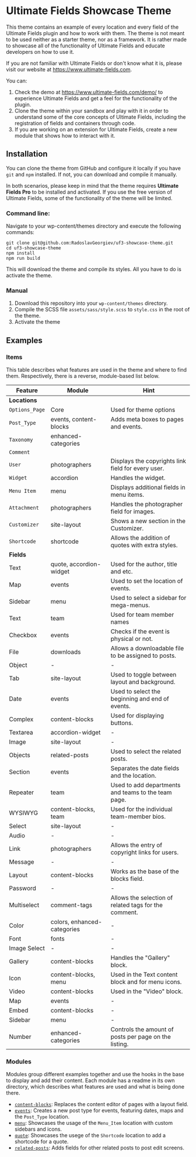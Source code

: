 # Ultimate Fields Showcase Theme

This theme contains an example of every location and every field of the Ultimate Fields plugin and how to work with them. The theme is not meant to be used neither as a starter theme, nor as a framework. It is rather made to showcase all of the functionality of Ultimate Fields and educate developers on how to use it.

If you are not familiar with Ultimate Fields or don't know what it is, please visit our website at https://www.ultimate-fields.com.

You can:
1. Check the demo at https://www.ultimate-fields.com/demo/ to experience Ultimate Fields and get a feel for the functionality of the plugin.
2. Clone the theme within your sandbox and play with it in order to understand some of the core concepts of Ultimate Fields, including the registration of fields and containers through code.
3. If you are working on an extension for Ultimate Fields, create a new module that shows how to interact with it.

## Installation
You can clone the theme from GitHub and configure it locally if you have `git` and `npm` installed. If not, you can download and compile it manually.

In both scenarios, please keep in mind that the theme requires __Ultimate Fields Pro__ to be installed and activated. If you use the free version of Ultimate Fields, some of the functionality of the theme will be limited.

### Command line:
Navigate to your wp-content/themes directory and execute the following commands:
```shell
git clone git@github.com:RadoslavGeorgiev/uf3-showcase-theme.git
cd uf3-showcase-theme
npm install
npm run build
```

This will download the theme and compile its styles. All you have to do is activate the theme.

### Manual

1. Download this repository into your `wp-content/themes` directory.
2. Compile the SCSS file `assets/sass/style.scss` to `style.css` in the root of the theme.
3. Activate the theme

## Examples

### Items
This table describes what features are used in the theme and where to find them. Respectively, there is a reverse, module-based list below.

| Feature          | Module                  | Hint                                             |
|------------------|-------------------------|--------------------------------------------------|
| __Locations__    |                         |                                                  |
| `Options_Page`   | Core                    | Used for theme options                           |
| `Post_Type`      | events, content-blocks  | Adds meta boxes to pages and events.             |
| `Taxonomy`       | enhanced-categories     |                                                  |
| `Comment`        |                         |                                                  |
| `User`           | photographers           | Displays the copyrights link field for every user. |
| `Widget`         | accordion               | Handles the widget.                              |
| `Menu Item`      | menu                    | Displays additional fields in menu items.        |
| `Attachment`     | photographers           | Handles the photographer field for images.       |
| `Customizer`     | site-layout             | Shows a new section in the Customizer.           |
| `Shortcode`      | shortcode               | Allows the addition of quotes with extra styles. |
| __Fields__       |                         |                                                  |
| Text             | quote, accordion-widget | Used for the author, title and etc.              |
| Map              | events                  | Used to set the location of events.              |
| Sidebar          | menu                    | Used to select a sidebar for mega-menus.         |
| Text             | team                    | Used for team member names                       |
| Checkbox         | events                  | Checks if the event is physical or not.          |
| File             | downloads               | Allows a downloadable file to be assigned to posts. |
| Object           | -                       | -                                                |
| Tab              | site-layout             | Used to toggle between layout and background.    |
| Date             | events                  | Used to select the beginning and end of events.  |
| Complex          | content-blocks          | Used for displaying buttons.                     |
| Textarea         | accordion-widget        | -                                                |
| Image            | site-layout             | -                                                |
| Objects          | related-posts           | Used to select the related posts.                |
| Section          | events                  | Separates the date fields and the location.      |
| Repeater         | team                    | Used to add departments and teams to the team page. |
| WYSIWYG          | content-blocks, team    | Used for the individual team-member bios.        |
| Select           | site-layout             | -                                                |
| Audio            | -                       | -                                                |
| Link             | photographers           | Allows the entry of copyright links for users.   |
| Message          | -                       | -                                                |
| Layout           | content-blocks          | Works as the base of the blocks field.           |
| Password         | -                       | -                                                |
| Multiselect      | comment-tags            | Allows the selection of related tags for the comment. |
| Color            | colors, enhanced-categories | -                                                |
| Font             | fonts                   | -                                                |
| Image Select     | -                       | -                                                |
| Gallery          | content-blocks          | Handles the "Gallery" block.                     |
| Icon             | content-blocks, menu    | Used in the Text content block and for menu icons. |
| Video            | content-blocks          | Used in the "Video" block.                       |
| Map              | events                  | -                                                |
| Embed            | content-blocks          | -                                                |
| Sidebar          | menu                    | -                                                |
| Number           | enhanced-categories     | Controls the amount of posts per page on the listing. |






### Modules
Modules group different examples together and use the hooks in the base to display and add their content. Each module has a readme in its own directory, which describes what features are used and what is being done there.

- [`content-blocks`](modules/content-blocks): Replaces the content editor of pages with a layout field.
- [`events`](modules/events/): Creates a new post type for events, featuring dates, maps and the `Post_Type` location.
- [`menu`](modules/menu/): Showcases the usage of the `Menu_Item` location with custom sidebars and icons.
- [`quote`](modules/quote/): Showcases the usege of the `Shortcode` location to add a shortcode for a quote.
- [`related-posts`](modules/related-posts/): Adds fields for other related posts to post edit screens.
